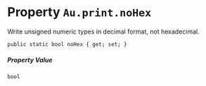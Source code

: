 # Property `Au.print.noHex`

Write unsigned numeric types in decimal format, not hexadecimal.

```
public static bool noHex { get; set; }
```

##### Property Value

`bool`
